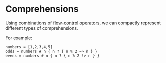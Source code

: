 # Comprehensions

Using combinations of [flow-control](flow-control.md) [operators](operators.md), we can compactly represent different types of comprehensions.

For example:

```
numbers = [1,2,3,4,5]
odds = numbers # n { n ? { n % 2 => n } }
evens = numbers # n { n ? { n % 2 !> n } }
```
